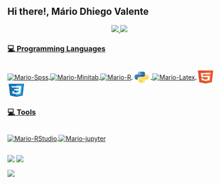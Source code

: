 
## Hi there!, Mário Dhiego Valente
<div align="center">
  <a href="https://github.com/MarioDhiego">
  <img height="150em" src="https://github-readme-stats.vercel.app/api?username=MarioDhiego&show_icons=true&theme=dracula&include_all_commits=true&count_private=true"/>
  <img height="150em" src="https://github-readme-stats.vercel.app/api/top-langs/?username=MarioDhiego&layout=compact&langs_count=7&theme=dracula"/>
</div>

### :computer: Programming Languages

<div style="display: inline_block"><br>
<img align="center" alt="Mario-Spss" height="30" width="40" src="https://cdn.jsdelivr.net/gh/devicons/devicon/icons/spss/spss-plain.svg" />
<img align="center" alt="Mario-Minitab" height="30" width="40" src="https://cdn.jsdelivr.net/gh/devicons/devicon/icons/minitab/minitab-original.svg" />
<img align="center" alt="Mario-R" height="30" width="40" src="https://cdn.jsdelivr.net/gh/devicons/devicon/icons/r/r-original.svg" />
<img align="center" alt="Mario-Python" height="30" width="40" src="https://raw.githubusercontent.com/devicons/devicon/master/icons/python/python-original.svg"/>
<img align="center" alt="Mario-Latex" height="30" width="40" src="https://cdn.jsdelivr.net/gh/devicons/devicon/icons/latex/latex-original.svg" />
<img align="center" alt="Mario-HTML" height="30" width="40" src="https://raw.githubusercontent.com/devicons/devicon/master/icons/html5/html5-original.svg"/>
<img align="center" alt="Mario-CSS" height="30" width="40" src="https://raw.githubusercontent.com/devicons/devicon/master/icons/css3/css3-original.svg"/>
</div>


 ### :computer: Tools
 
 <div style="display: inline_block"><br>
 <img align="center" alt="Mario-RStudio" height="30" width="40" src="https://cdn.jsdelivr.net/gh/devicons/devicon/icons/rstudio/rstudio-original.svg" />
 <img align="center" alt="Mario-jupyter" height="30" width="40" src="https://cdn.jsdelivr.net/gh/devicons/devicon/icons/jupyter/jupyter-original-wordmark.svg" /> 
  <div> 
  
  ##
 
<div> 
  <a href = "mailto:mario.valente@detran.pa.gov.br"><img src="https://img.shields.io/badge/-Gmail-%23333?style=for-the-badge&logo=gmail&logoColor=white" target="_blank"></a>
  <a href="https://www.linkedin.com/in/mario-diego-valente-9b721223" target="_blank"><img src="https://img.shields.io/badge/-LinkedIn-%230077B5?style=for-the-badge&logo=linkedin&logoColor=white" target="_blank"></a> 
 </div>

 ![](https://komarev.com/ghpvc/?username=MarioDhiego&label=Views&color=116262)
 


